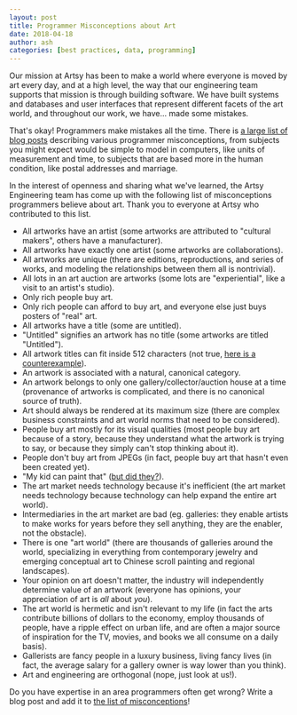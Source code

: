 ```yaml
---
layout: post
title: Programmer Misconceptions about Art
date: 2018-04-18
author: ash
categories: [best practices, data, programming]
---
```


Our mission at Artsy has been to make a world where everyone is moved by art every day, and at a high level, the way that our engineering team supports that mission is through building software. We have built systems and databases and user interfaces that represent different facets of the art world, and throughout our work, we have... made some mistakes.

That's okay! Programmers make mistakes all the time. There is [a large list of blog posts][falsehoods] describing various programmer misconceptions, from subjects you might expect would be simple to model in computers, like units of measurement and time, to subjects that are based more in the human condition, like postal addresses and marriage.

In the interest of openness and sharing what we've learned, the Artsy Engineering team has come up with the following list of misconceptions programmers believe about art. Thank you to everyone at Artsy who contributed to this list.

<!-- more -->

- All artworks have an artist (some artworks are attributed to "cultural makers", others have a manufacturer).
- All artworks have exactly one artist (some artworks are collaborations).
- All artworks are unique (there are editions, reproductions, and series of works, and modeling the relationships between them all is nontrivial).
- All lots in an art auction are artworks (some lots are "experiential", like a visit to an artist's studio).
- Only rich people buy art.
- Only rich people can afford to buy art, and everyone else just buys posters of "real" art.
- All artworks have a title (some are untitled).
- "Untitled" signifies an artwork has no title (some artworks are titled "Untitled").
- All artwork titles can fit inside 512 characters (not true, [here is a counterexample][counter]).
- An artwork is associated with a natural, canonical category.
- An artwork belongs to only one gallery/collector/auction house at a time (provenance of artworks is complicated, and there is no canonical source of truth).
- Art should always be rendered at its maximum size (there are complex business constraints and art world norms that need to be considered).
- People buy art mostly for its visual qualities (most people buy art because of a story, because they understand what the artwork is trying to say, or because they simply can't stop thinking about it).
- People don't buy art from JPEGs (in fact, people buy art that hasn't even been created yet).
- "My kid can paint that" ([but did they?][tweet]).
- The art market needs technology because it's inefficient (the art market needs technology because technology can help expand the entire art world).
- Intermediaries in the art market are bad (eg. galleries: they enable artists to make works for years before they sell anything, they are the enabler, not the obstacle).
- There is one "art world" (there are thousands of galleries around the world, specializing in everything from contemporary jewelry and emerging conceptual art to Chinese scroll painting and regional landscapes).
- Your opinion on art doesn't matter, the industry will independently determine value of an artwork (everyone has opinions, your appreciation of art is _all_ about _you_).
- The art world is hermetic and isn't relevant to my life (in fact the arts contribute billions of dollars to the economy, employ thousands of people, have a ripple effect on urban life, and are often a major source of inspiration for the TV, movies, and books we all consume on a daily basis).
- Gallerists are fancy people in a luxury business, living fancy lives (in fact, the average salary for a gallery owner is way lower than you think).
- Art and engineering are orthogonal (nope, just look at us!).

Do you have expertise in an area programmers often get wrong? Write a blog post and add it to [the list of misconceptions][falsehoods]!

[falsehoods]: https://github.com/kdeldycke/awesome-falsehood
[counter]: https://www.artsy.net/artwork/matt-goerzen-sockpuppet-theatre-representing-the-techniques-tools-and-environments-whereby-hackers-and-other-info-warriors-might-seek-to-parse-through-elsewhere-distorted-informational-domains-to-make-sense-of-them-and-also-possibly-to-acquire-by-illicit-or-clever-means-good-information-that-can-then-be-communicated-in-a-way-that-sheds-light-on-deceptions-but-can-also-be-difficult-to-evaluate-on-their-own-terms-due-to-the-elite-requisites-of-interpreting-such-knowledge-or-more-generalized-uncertaintities-regarding
[tweet]: https://twitter.com/ashfurrow/status/707273704640798720
